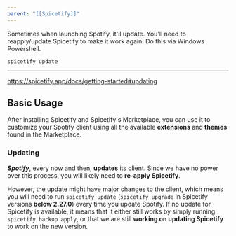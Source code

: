 ```yaml
---
parent: "[[Spicetify]]"
---
```

Sometimes when launching Spotify, it'll update. You'll need to reapply/update Spicetify to make it work again. Do this via Windows Powershell.

```Windows-Powershell
spicetify update
```

---

https://spicetify.app/docs/getting-started#updating

## Basic Usage

After installing Spicetify and Spicetify's Marketplace, you can use it to customize your Spotify client using all the available **extensions** and **themes** found in the Marketplace.

### Updating

**_Spotify_**, every now and then, **updates** its client. Since we have no power over this process, you will likely need to **re-apply Spicetify**.

However, the update might have major changes to the client, which means you will need to run `spicetify update` (`spicetify upgrade` in Spicetify versions **below 2.27.0**) every time you update Spotify. If no update for Spicetify is available, it means that it either still works by simply running `spicetify backup apply`, or that we are still **working on updating Spicetify** to work on the new version.